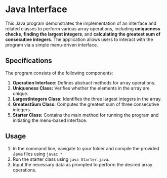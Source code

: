 # Java Interface
This Java program demonstrates the implementation of an interface and related classes to perform various array operations, including **uniqueness checks**, **finding the largest integers**, and **calculating the greatest sum of consecutive integers**. The application allows users to interact with the program via a simple menu-driven interface.

## Specifications
The program consists of the following components:
1. **Operation Interface:** Defines abstract methods for array operations.
2. **Uniqueness Class:** Verifies whether the elements in the array are unique.
3. **LargestIntegers Class:** Identifies the three largest integers in the array.
4. **GreatestSum Class:** Computes the greatest sum of three consecutive integers.
5. **Starter Class:** Contains the main method for running the program and initiating the menu-based interface.

## Usage
1. In the command line, navigate to your folder and compile the provided Java files using `javac *`.
2. Run the starter class using `java Starter.java`.
3. Input the necessary data as prompted to perform the desired array operations.
